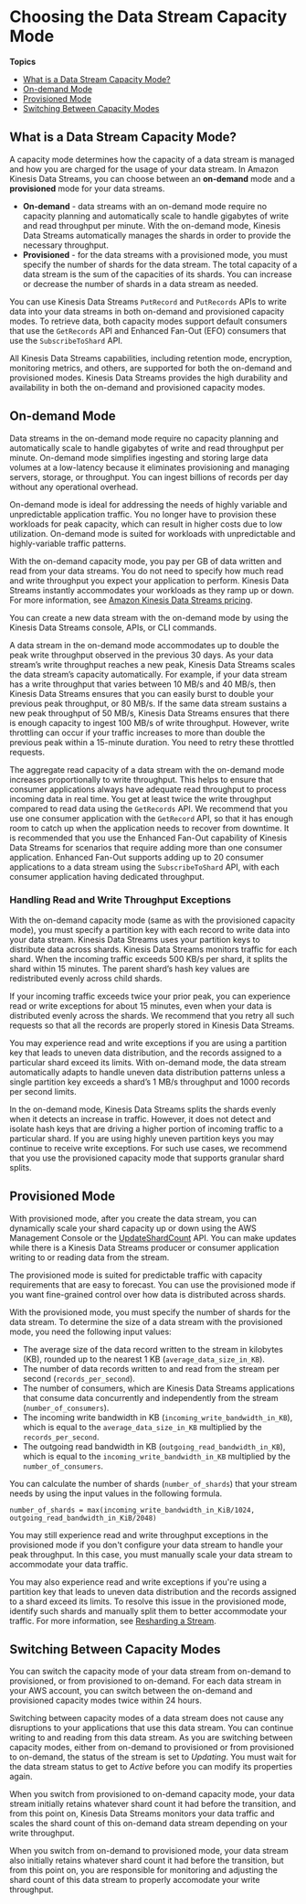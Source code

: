 # Choosing the Data Stream Capacity Mode<a name="how-do-i-size-a-stream"></a>

**Topics**
+ [What is a Data Stream Capacity Mode?](#whatiscapacitymode)
+ [On\-demand Mode](#ondemandmode)
+ [Provisioned Mode](#provisionedmode)
+ [Switching Between Capacity Modes](#switchingmodes)

## What is a Data Stream Capacity Mode?<a name="whatiscapacitymode"></a>

A capacity mode determines how the capacity of a data stream is managed and how you are charged for the usage of your data stream\. In Amazon Kinesis Data Streams, you can choose between an **on\-demand** mode and a **provisioned** mode for your data streams\. 
+ **On\-demand** \- data streams with an on\-demand mode require no capacity planning and automatically scale to handle gigabytes of write and read throughput per minute\. With the on\-demand mode, Kinesis Data Streams automatically manages the shards in order to provide the necessary throughput\. 
+ **Provisioned** \- for the data streams with a provisioned mode, you must specify the number of shards for the data stream\. The total capacity of a data stream is the sum of the capacities of its shards\. You can increase or decrease the number of shards in a data stream as needed\.

You can use Kinesis Data Streams `PutRecord` and `PutRecords` APIs to write data into your data streams in both on\-demand and provisioned capacity modes\. To retrieve data, both capacity modes support default consumers that use the `GetRecords` API and Enhanced Fan\-Out \(EFO\) consumers that use the `SubscribeToShard` API\.

All Kinesis Data Streams capabilities, including retention mode, encryption, monitoring metrics, and others, are supported for both the on\-demand and provisioned modes\. Kinesis Data Streams provides the high durability and availability in both the on\-demand and provisioned capacity modes\. 

## On\-demand Mode<a name="ondemandmode"></a>

Data streams in the on\-demand mode require no capacity planning and automatically scale to handle gigabytes of write and read throughput per minute\. On\-demand mode simplifies ingesting and storing large data volumes at a low\-latency because it eliminates provisioning and managing servers, storage, or throughput\. You can ingest billions of records per day without any operational overhead\.

On\-demand mode is ideal for addressing the needs of highly variable and unpredictable application traffic\. You no longer have to provision these workloads for peak capacity, which can result in higher costs due to low utilization\. On\-demand mode is suited for workloads with unpredictable and highly\-variable traffic patterns\. 

With the on\-demand capacity mode, you pay per GB of data written and read from your data streams\. You do not need to specify how much read and write throughput you expect your application to perform\. Kinesis Data Streams instantly accommodates your workloads as they ramp up or down\. For more information, see [Amazon Kinesis Data Streams pricing](https://aws.amazon.com/kinesis/data-streams/pricing/)\.

You can create a new data stream with the on\-demand mode by using the Kinesis Data Streams console, APIs, or CLI commands\. 

A data stream in the on\-demand mode accommodates up to double the peak write throughput observed in the previous 30 days\. As your data stream’s write throughput reaches a new peak, Kinesis Data Streams scales the data stream’s capacity automatically\. For example, if your data stream has a write throughput that varies between 10 MB/s and 40 MB/s, then Kinesis Data Streams ensures that you can easily burst to double your previous peak throughput, or 80 MB/s\. If the same data stream sustains a new peak throughput of 50 MB/s, Kinesis Data Streams ensures that there is enough capacity to ingest 100 MB/s of write throughput\. However, write throttling can occur if your traffic increases to more than double the previous peak within a 15\-minute duration\. You need to retry these throttled requests\.

The aggregate read capacity of a data stream with the on\-demand mode increases proportionally to write throughput\. This helps to ensure that consumer applications always have adequate read throughput to process incoming data in real time\. You get at least twice the write throughput compared to read data using the `GetRecords` API\. We recommend that you use one consumer application with the `GetRecord` API, so that it has enough room to catch up when the application needs to recover from downtime\. It is recommended that you use the Enhanced Fan\-Out capability of Kinesis Data Streams for scenarios that require adding more than one consumer application\. Enhanced Fan\-Out supports adding up to 20 consumer applications to a data stream using the `SubscribeToShard` API, with each consumer application having dedicated throughput\. 

### Handling Read and Write Throughput Exceptions<a name="hotshards"></a>

With the on\-demand capacity mode \(same as with the provisioned capacity mode\), you must specify a partition key with each record to write data into your data stream\. Kinesis Data Streams uses your partition keys to distribute data across shards\. Kinesis Data Streams monitors traffic for each shard\. When the incoming traffic exceeds 500 KB/s per shard, it splits the shard within 15 minutes\. The parent shard’s hash key values are redistributed evenly across child shards\.

 If your incoming traffic exceeds twice your prior peak, you can experience read or write exceptions for about 15 minutes, even when your data is distributed evenly across the shards\. We recommend that you retry all such requests so that all the records are properly stored in Kinesis Data Streams\. 

You may experience read and write exceptions if you are using a partition key that leads to uneven data distribution, and the records assigned to a particular shard exceed its limits\. With on\-demand mode, the data stream automatically adapts to handle uneven data distribution patterns unless a single partition key exceeds a shard’s 1 MB/s throughput and 1000 records per second limits\. 

In the on\-demand mode, Kinesis Data Streams splits the shards evenly when it detects an increase in traffic\. However, it does not detect and isolate hash keys that are driving a higher portion of incoming traffic to a particular shard\. If you are using highly uneven partition keys you may continue to receive write exceptions\. For such use cases, we recommend that you use the provisioned capacity mode that supports granular shard splits\.

## Provisioned Mode<a name="provisionedmode"></a>

With provisioned mode, after you create the data stream, you can dynamically scale your shard capacity up or down using the AWS Management Console or the [UpdateShardCount](https://docs.aws.amazon.com/kinesis/latest/APIReference/API_UpdateShardCount.html) API\. You can make updates while there is a Kinesis Data Streams producer or consumer application writing to or reading data from the stream\. 

The provisioned mode is suited for predictable traffic with capacity requirements that are easy to forecast\. You can use the provisioned mode if you want fine\-grained control over how data is distributed across shards\. 

With the provisioned mode, you must specify the number of shards for the data stream\. To determine the size of a data stream with the provisioned mode, you need the following input values:
+ The average size of the data record written to the stream in kilobytes \(KB\), rounded up to the nearest 1 KB \(`average_data_size_in_KB`\)\.
+ The number of data records written to and read from the stream per second \(`records_per_second`\)\.
+ The number of consumers, which are Kinesis Data Streams applications that consume data concurrently and independently from the stream \(`number_of_consumers`\)\.
+ The incoming write bandwidth in KB \(`incoming_write_bandwidth_in_KB`\), which is equal to the `average_data_size_in_KB` multiplied by the `records_per_second`\.
+ The outgoing read bandwidth in KB \(`outgoing_read_bandwidth_in_KB`\), which is equal to the `incoming_write_bandwidth_in_KB` multiplied by the `number_of_consumers`\.

You can calculate the number of shards \(`number_of_shards`\) that your stream needs by using the input values in the following formula\.

```
number_of_shards = max(incoming_write_bandwidth_in_KiB/1024, outgoing_read_bandwidth_in_KiB/2048)
```

You may still experience read and write throughput exceptions in the provisioned mode if you don't configure your data stream to handle your peak throughput\. In this case, you must manually scale your data stream to accommodate your data traffic\. 

You may also experience read and write exceptions if you're using a partition key that leads to uneven data distribution and the records assigned to a shard exceed its limits\. To resolve this issue in the provisioned mode, identify such shards and manually split them to better accommodate your traffic\. For more information, see [Resharding a Stream](https://docs.aws.amazon.com/streams/latest/dev/kinesis-using-sdk-java-resharding.html)\. 

## Switching Between Capacity Modes<a name="switchingmodes"></a>

You can switch the capacity mode of your data stream from on\-demand to provisioned, or from provisioned to on\-demand\. For each data stream in your AWS account, you can switch between the on\-demand and provisioned capacity modes twice within 24 hours\.

Switching between capacity modes of a data stream does not cause any disruptions to your applications that use this data stream\. You can continue writing to and reading from this data stream\. As you are switching between capacity modes, either from on\-demand to provisioned or from provisioned to on\-demand, the status of the stream is set to *Updating*\. You must wait for the data stream status to get to *Active* before you can modify its properties again\.

When you switch from provisioned to on\-demand capacity mode, your data stream initially retains whatever shard count it had before the transition, and from this point on, Kinesis Data Streams monitors your data traffic and scales the shard count of this on\-demand data stream depending on your write throughput\. 

When you switch from on\-demand to provisioned mode, your data stream also initially retains whatever shard count it had before the transition, but from this point on, you are responsible for monitoring and adjusting the shard count of this data stream to properly accomodate your write throughput\.